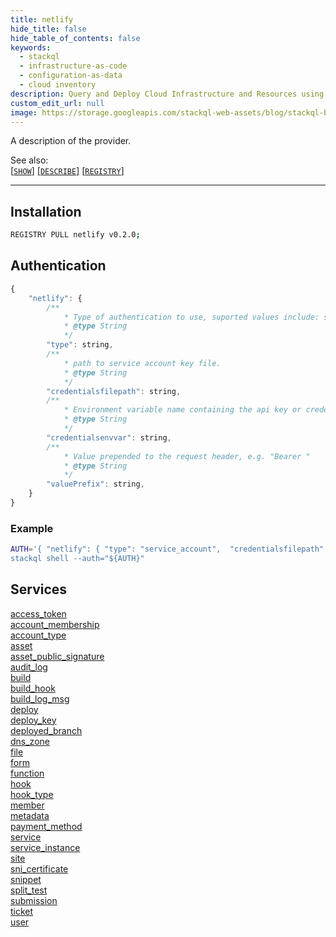 ```yaml
---
title: netlify
hide_title: false
hide_table_of_contents: false
keywords:
  - stackql
  - infrastructure-as-code
  - configuration-as-data
  - cloud inventory
description: Query and Deploy Cloud Infrastructure and Resources using SQL
custom_edit_url: null
image: https://storage.googleapis.com/stackql-web-assets/blog/stackql-blog-post-featured-image.png
---
```

A description of the provider.  
    

See also:   
[[` SHOW `]](https://stackql.io/docs/language-spec/show) [[` DESCRIBE `]](https://stackql.io/docs/language-spec/describe)  [[` REGISTRY `]](https://stackql.io/docs/language-spec/registry)
* * * 

## Installation
```bash
REGISTRY PULL netlify v0.2.0;
```

## Authentication
```javascript
{
    "netlify": {
        /**
            * Type of authentication to use, suported values include: service_account, api_key, basic
            * @type String
            */
        "type": string, 
        /**
            * path to service account key file.
            * @type String
            */
        "credentialsfilepath": string, 
        /**
            * Environment variable name containing the api key or credentials.
            * @type String
            */
        "credentialsenvvar": string, 
        /**
            * Value prepended to the request header, e.g. "Bearer "
            * @type String
            */
        "valuePrefix": string, 
    }
}
```
### Example
```bash
AUTH='{ "netlify": { "type": "service_account",  "credentialsfilepath": "creds/sa-key.json" }}
stackql shell --auth="${AUTH}"
```
## Services
<div class="row">
<div class="providerDocColumn">
<a href="/providers/netlify/access_token/index.md">access_token</a><br />
<a href="/providers/netlify/account_membership/index.md">account_membership</a><br />
<a href="/providers/netlify/account_type/index.md">account_type</a><br />
<a href="/providers/netlify/asset/index.md">asset</a><br />
<a href="/providers/netlify/asset_public_signature/index.md">asset_public_signature</a><br />
<a href="/providers/netlify/audit_log/index.md">audit_log</a><br />
<a href="/providers/netlify/build/index.md">build</a><br />
<a href="/providers/netlify/build_hook/index.md">build_hook</a><br />
<a href="/providers/netlify/build_log_msg/index.md">build_log_msg</a><br />
<a href="/providers/netlify/deploy/index.md">deploy</a><br />
<a href="/providers/netlify/deploy_key/index.md">deploy_key</a><br />
<a href="/providers/netlify/deployed_branch/index.md">deployed_branch</a><br />
<a href="/providers/netlify/dns_zone/index.md">dns_zone</a><br />
<a href="/providers/netlify/file/index.md">file</a><br />
<a href="/providers/netlify/form/index.md">form</a><br />
</div>
<div class="providerDocColumn">
<a href="/providers/netlify/function/index.md">function</a><br />
<a href="/providers/netlify/hook/index.md">hook</a><br />
<a href="/providers/netlify/hook_type/index.md">hook_type</a><br />
<a href="/providers/netlify/member/index.md">member</a><br />
<a href="/providers/netlify/metadata/index.md">metadata</a><br />
<a href="/providers/netlify/payment_method/index.md">payment_method</a><br />
<a href="/providers/netlify/service/index.md">service</a><br />
<a href="/providers/netlify/service_instance/index.md">service_instance</a><br />
<a href="/providers/netlify/site/index.md">site</a><br />
<a href="/providers/netlify/sni_certificate/index.md">sni_certificate</a><br />
<a href="/providers/netlify/snippet/index.md">snippet</a><br />
<a href="/providers/netlify/split_test/index.md">split_test</a><br />
<a href="/providers/netlify/submission/index.md">submission</a><br />
<a href="/providers/netlify/ticket/index.md">ticket</a><br />
<a href="/providers/netlify/user/index.md">user</a><br />
</div>
</div>
